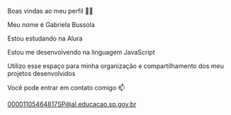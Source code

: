 Boas vindas ao meu perfil 💙💙

Meu nome é Gabriela Bussola

Estou estudando na Alura

Estou me desenvolvendo na linguagem JavaScript

Utilizo esse espaço para minha organização e compartilhamento dos meu projetos desenvolvidos

Você pode entrar em contato comigo 📫

00001105464817SP@al.educacao.sp.gov.br


